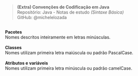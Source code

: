 > **(Extra) Convenções de Codificação em Java**  
> Repositório: Java - Notas de estudo *(Sintaxe Básica)*       
> GitHub: @michelelozada
&nbsp;
     
&nbsp;  
**Pacotes**    
Nomes descritos inteiramente em letras minúsculas.  
&nbsp;
&nbsp;    
**Classes**   
Nomes utilizam primeira letra maiúscula ou padrão PascalCase.  
&nbsp;
&nbsp;    
**Atributos e variáveis**   
Nomes utilizam primeira letra minúscula ou padrão camelCase.  